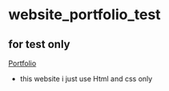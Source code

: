 ﻿# website_portfolio_test

## for test only
[Portfolio](https://mrcth.github.io/website_portfolio_test/)
- this website i just use Html and css only 
